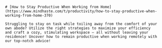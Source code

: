 
    # [How to Stay Productive When Working from Home](https://www.mindhaste.com/t/productivity/how-to-stay-productive-when-working-from-home-370)

    Struggling to stay on task while toiling away from the comfort of your own abode? Utilize the right strategies to maximize your efficiency and craft a cozy, stimulating workspace – all without leaving your residence! Uncover how to remain productive when working remotely with our top-notch advice!
    